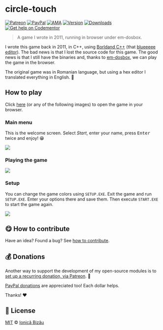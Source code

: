
# circle-touch

 [![Patreon](https://img.shields.io/badge/Support%20me%20on-Patreon-%23e6461a.svg)][patreon] [![PayPal](https://img.shields.io/badge/%24-paypal-f39c12.svg)][paypal-donations] [![AMA](https://img.shields.io/badge/ask%20me-anything-1abc9c.svg)](https://github.com/IonicaBizau/ama) [![Version](https://img.shields.io/npm/v/circle-touch.svg)](https://www.npmjs.com/package/circle-touch) [![Downloads](https://img.shields.io/npm/dt/circle-touch.svg)](https://www.npmjs.com/package/circle-touch) [![Get help on Codementor](https://cdn.codementor.io/badges/get_help_github.svg)](https://www.codementor.io/johnnyb?utm_source=github&utm_medium=button&utm_term=johnnyb&utm_campaign=github)

> A game I wrote in 2011, running in browser under em-dosbox.


I wrote this game back in 2011, in C++, using
[Borldand C++](https://en.wikipedia.org/wiki/Borland_C%2B%2B) (that
[blueeeee editor](https://winworldpc.com/res/img/screenshots/20-cb5d8e11ea5ade2ec05bb6c76ff7895d-Borland%20CPP%202.0%20-%20About.png)).
The bad news is that I lost the source code for this game. The good news is that I still have the binaries and, thanks
to [em-dosbox](https://github.com/dreamlayers/em-dosbox/), we can play the game in the browser.

The original game was in Romanian language, but using a hex editor I translated everything in English. :tada:

## How to play

Click [here](http://ionicabizau.github.io/circle-touch) (or any of the following images) to open the game in your browser.

### Main menu

This is the welcome screen. Select *Start*, enter your name, press <kbd>Enter</kbd> twice and enjoy! :grin:

[![](http://i.imgur.com/DEKDzG8.png)](http://ionicabizau.github.io/circle-touch)

### Playing the game

[![](http://i.imgur.com/1s4gr2D.png)](http://ionicabizau.github.io/circle-touch)

### Setup

You can change the game colors using `SETUP.EXE`. Exit the game and run `SETUP.EXE`. Enter your options there and save them. Then execute `START.EXE` to start the game again.

[![](http://i.imgur.com/WJ5Ybnp.png)](http://ionicabizau.github.io/circle-touch)


## :yum: How to contribute
Have an idea? Found a bug? See [how to contribute][contributing].


## :moneybag: Donations

Another way to support the development of my open-source modules is
to [set up a recurring donation, via Patreon][patreon]. :rocket:

[PayPal donations][paypal-donations] are appreciated too! Each dollar helps.

Thanks! :heart:


## :scroll: License

[MIT][license] © [Ionică Bizău][website]

[patreon]: https://www.patreon.com/ionicabizau
[paypal-donations]: https://www.paypal.com/cgi-bin/webscr?cmd=_s-xclick&hosted_button_id=RVXDDLKKLQRJW
[donate-now]: http://i.imgur.com/6cMbHOC.png

[license]: http://showalicense.com/?fullname=Ionic%C4%83%20Biz%C4%83u%20%3Cbizauionica%40gmail.com%3E%20(http%3A%2F%2Fionicabizau.net)&year=2016#license-mit
[website]: http://ionicabizau.net
[contributing]: /CONTRIBUTING.md
[docs]: /DOCUMENTATION.md
